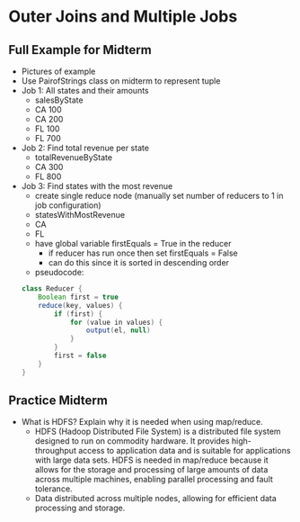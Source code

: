 # Outer Joins and Multiple Jobs

## Full Example for Midterm
- Pictures of example
- Use PairofStrings class on midterm to represent tuple
- Job 1: All states and their amounts
    - salesByState
    - CA 100
    - CA 200
    - FL 100
    - FL 700
- Job 2: Find total revenue per state
    - totalRevenueByState
    - CA 300
    - FL 800
- Job 3: Find states with the most revenue
    - create single reduce node (manually set number of reducers to 1 in job configuration)
    - statesWithMostRevenue
    - CA
    - FL
    - have global variable firstEquals = True in the reducer
        - if reducer has run once then set firstEquals = False
        - can do this since it is sorted in descending order
    - pseudocode:
    ```java
    class Reducer {
        Boolean first = true
        reduce(key, values) {
            if (first) {
                for (value in values) {
                    output(el, null)
                }
            }
            first = false
        }
    }
    ```

## Practice Midterm
- What is HDFS? Explain why it is needed when using map/reduce.
    - HDFS (Hadoop Distributed File System) is a distributed file system designed to run on commodity hardware. It provides high-throughput access to application data and is suitable for applications with large data sets. HDFS is needed in map/reduce because it allows for the storage and processing of large amounts of data across multiple machines, enabling parallel processing and fault tolerance.
    - Data distributed across multiple nodes, allowing for efficient data processing and storage.